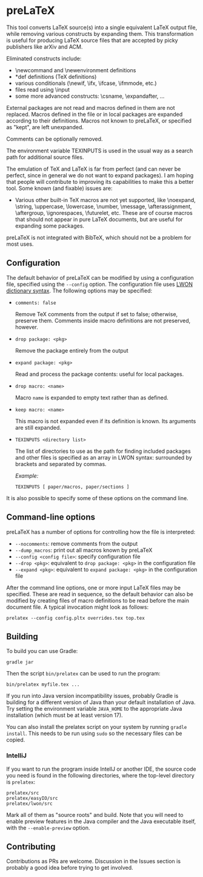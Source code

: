 # preLaTeX

This tool converts LaTeX source(s) into a single equivalent LaTeX output file, while removing various constructs by expanding them.
This transformation is useful for producing LaTeX source files that are accepted by picky publishers like arXiv and ACM.

Eliminated constructs include:

* \newcommand and \newenvironment definitions
* \*def definitions (TeX definitions)
* various conditionals (\newif, \ifx, \ifcase, \ifmmode, etc.)
* files read using \input
* some more advanced constructs: \csname, \expandafter, ...

External packages are not read and macros defined in them are not replaced. Macros defined in the file
or in local packages are expanded according to their definitions. Macros not known to preLaTeX, or
specified as "kept", are left unexpanded.

Comments can be optionally removed.

The environment variable TEXINPUTS is used in the usual way as a search path
for additional source files.

The emulation of TeX and LaTeX is far from perfect (and can never be perfect,
since in general we do not want to expand packages). I am hoping that people
will contribute to improving its capabilities to make this a better tool. Some
known (and fixable) issues are:

* Various other built-in TeX macros are not yet supported, like \noexpand, \string, \uppercase, \lowercase, \number,
  \message, \afterassignment, \aftergroup, \ignorespaces, \futurelet, etc. These are of course macros that
  should not appear in pure LaTeX documents, but are useful for expanding some packages.

preLaTeX is not integrated with BibTeX, which should not be a problem for most uses.

## Configuration

The default behavior of preLaTeX can be modified by using a configuration file, specified using the `--config`
option. The configuration file uses [LWON dictionary syntax](https://github.com/andrewcmyers/lwon).
The following options may be specified:

- `comments: false`

    Remove TeX comments from the output if set to false; otherwise,
    preserve them. Comments inside macro definitions are not preserved,
    however.

- `drop package: <pkg>`

    Remove the package entirely from the output

- `expand package: <pkg>`

    Read and process the package contents: useful for local packages.

- `drop macro: <name>`

    Macro `name` is expanded to empty text rather than as defined.
    
- `keep macro: <name>`

    This macro is not expanded even if its definition is known. Its arguments are still expanded.

- `TEXINPUTS <directory list>`

    The list of directories to use as the path for finding included packages and other files is
    specified as an array in LWON syntax: surrounded by brackets and separated by commas.
 
    *Example:*

    ```
    TEXINPUTS [ paper/macros, paper/sections ]
    ```

It is also possible to specify some of these options on the command line.

## Command-line options

preLaTeX has a number of options for controlling how the file is interpreted:

  * `--nocomments`: remove comments from the output
  * `--dump_macros`: print out all macros known by preLaTeX
  * `--config <config file>`: specify configuration file
  * `--drop <pkg>`: equivalent to `drop package: <pkg>` in the configuration file
  * `--expand <pkg>`: equivalent to `expand package: <pkg>` in the configuration file

After the command line options, one or more input LaTeX files may be specified. These are read in sequence, so the default behavior can
also be modified by creating files of macro definitions to be read before the main document file. A typical invocation might
look as follows:

    prelatex --config config.pltx overrides.tex top.tex

## Building

To build you can use Gradle:

    gradle jar

Then the script `bin/prelatex` can be used to run the program:

    bin/prelatex myfile.tex ...

If you run into Java version incompatibility issues, probably Gradle is building for a different version
of Java than your default installation of Java. Try setting the environment variable `JAVA_HOME` to
the appropriate Java installation (which must be at least version 17).



You can also install the prelatex script on your system by running `gradle install`. This needs to
be run using `sudo` so the necessary files can be copied.

### IntelliJ

If you want to run the program inside IntellJ or another IDE, the source code
you need is found in the following directories, where the top-level directory
is `prelatex`:

    prelatex/src
    prelatex/easyIO/src
    prelatex/lwon/src

Mark all of them as "source roots" and build. Note that you will need to enable preview features
in the Java compiler and the Java executable itself, with the `--enable-preview` option.

## Contributing

Contributions as PRs are welcome. Discussion in the Issues section is probably a good idea before trying to get involved.
